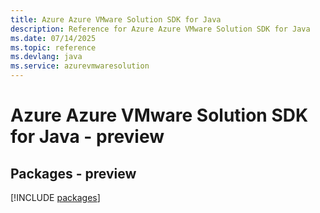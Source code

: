```yaml
---
title: Azure Azure VMware Solution SDK for Java
description: Reference for Azure Azure VMware Solution SDK for Java
ms.date: 07/14/2025
ms.topic: reference
ms.devlang: java
ms.service: azurevmwaresolution
---
```

# Azure Azure VMware Solution SDK for Java - preview
## Packages - preview
[!INCLUDE [packages](azure-vmware-solution-index.md)]